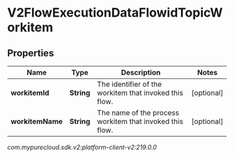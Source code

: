 # V2FlowExecutionDataFlowidTopicWorkitem


## Properties

| Name | Type | Description | Notes |
| ------------ | ------------- | ------------- | ------------- |
| **workitemId** | **String** | The identifier of the workitem that invoked this flow. |  [optional] |
| **workitemName** | **String** | The name of the process workitem that invoked this flow. |  [optional] |




_com.mypurecloud.sdk.v2:platform-client-v2:219.0.0_
